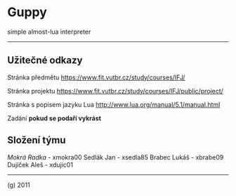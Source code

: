 Guppy
=====

simple almost-lua interpreter

* * *

Užitečné odkazy
---------------

Stránka předmětu https://www.fit.vutbr.cz/study/courses/IFJ/

Stránka projektu https://www.fit.vutbr.cz/study/courses/IFJ/public/project/

Stránka s popisem jazyku Lua http://www.lua.org/manual/5.1/manual.html

Zadání **pokud se podaří vykrást**


Složení týmu
------------

*Mokrá Radka* - xmokra00
Sedlák Jan - xsedla85
Brabec Lukáš - xbrabe09
Dujíček Aleš - xdujic01


* * *

(g) 2011
